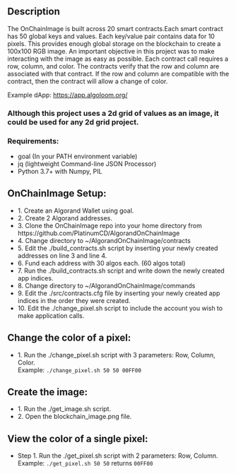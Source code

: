 <h2>Description</h2>

The OnChainImage is built across 20 smart contracts.Each smart contract has 50 global keys and values. Each key/value pair contains data for 10 pixels. This provides enough global storage on the blockchain to create a 100x100 RGB image. An important objective in this project was to make interacting with the image as easy as possible. Each contract call requires a row, column, and color. The contracts verify that the row and column are associated with that contract. If the row and column are compatible with the contract, then the contract will allow a change of color.

Example dApp: https://app.algoloom.org/

<h3>Although this project uses a 2d grid of values as an image, it could be used for any 2d grid project.</h3>

<h3>Requirements:</h3>
<ul>
    <li>goal (In your PATH environment variable)</li>
    <li>jq (lightweight Command-line JSON Processor)</li>
    <li>Python 3.7+ with Numpy, PIL</li>
</ul>

<h2>OnChainImage Setup:</h2>
<ul>
    <li>1. Create an Algorand Wallet using goal.</li>
    <li>2. Create 2 Algorand addresses.</li>
    <li>3. Clone the OnChainImage repo into your home directory from https://github.com/PlatinumCD/AlgorandOnChainImage</li>
    <li>4. Change directory to ~/AlgorandOnChainImage/contracts</li>
    <li>5. Edit the ./build_contracts.sh script by inserting your newly created addresses on line 3 and line 4.</li>
    <li>6. Fund each address with 30 algos each. (60 algos total)</li>
    <li>7. Run the ./build_contracts.sh script and write down the newly created app indices.</li>
    <li>8. Change directory to ~/AlgorandOnChainImage/commands</li>
    <li>9. Edit the ./src/contracts.cfg file by inserting your newly created app indices in the order they were created.</li>
    <li>10. Edit the ./change_pixel.sh script to include the account you wish to make application calls.</li>
</ul>
    
<h2>Change the color of a pixel:</h2>
<ul>
    <li>1. Run the ./change_pixel.sh script with 3 parameters: Row, Column, Color.</li>
    Example: <code>./change_pixel.sh 50 50 00FF00</code>
</ul>
    
<h2>Create the image:</h2>
<ul>
    <li>1. Run the ./get_image.sh script.</li>
    <li>2. Open the blockchain_image.png file.</li>
</ul>

<h2>View the color of a single pixel:</h2>
<ul>
    <li>Step 1. Run the ./get_pixel.sh script with 2 parameters: Row, Column.</li>
    Example: <code>./get_pixel.sh 50 50</code> returns <code>00FF00</code>
</ul>

